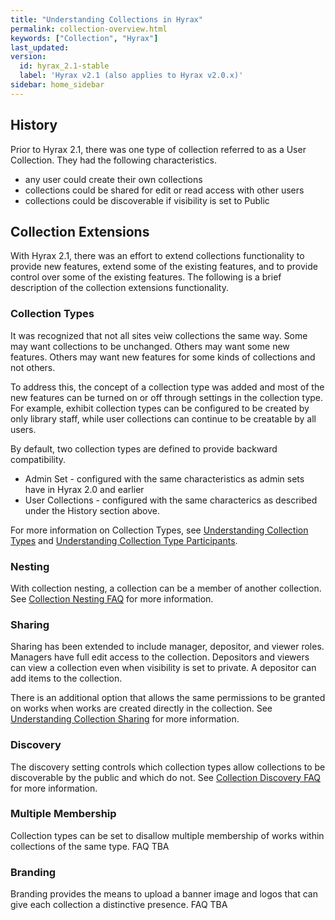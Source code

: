 ```yaml
---
title: "Understanding Collections in Hyrax"
permalink: collection-overview.html
keywords: ["Collection", "Hyrax"]
last_updated:
version:
  id: hyrax_2.1-stable
  label: 'Hyrax v2.1 (also applies to Hyrax v2.0.x)'
sidebar: home_sidebar
---
```


## History

Prior to Hyrax 2.1, there was one type of collection referred to as a User Collection.  They had the following characteristics.

* any user could create their own collections
* collections could be shared for edit or read access with other users
* collections could be discoverable if visibility is set to Public

## Collection Extensions

With Hyrax 2.1, there was an effort to extend collections functionality to provide new features, extend some of the existing features, and to provide control over some of the existing features.  The following is a brief description of the collection extensions functionality.

### Collection Types

It was recognized that not all sites veiw collections the same way.  Some may want collections to be unchanged.  Others may want some new features.  Others may want new features for some kinds of collections and not others.  

To address this, the concept of a collection type was added and most of the new features can be turned on or off through settings in the collection type.  For example, exhibit collection types can be configured to be created by only library staff, while user collections can continue to be creatable by all users.

By default, two collection types are defined to provide backward compatibility.

* Admin Set - configured with the same characteristics as admin sets have in Hyrax 2.0 and earlier
* User Collections - configured with the same characterics as described under the History section above.

For more information on Collection Types, see [Understanding Collection Types](collection-types.html) and [Understanding Collection Type Participants](collection-type-participants.html).

### Nesting

With collection nesting, a collection can be a member of another collection.  See [Collection Nesting FAQ](collection-nesting-faq.html) for more information.

### Sharing

Sharing has been extended to include manager, depositor, and viewer roles.  Managers have full edit access to the collection.  Depositors and viewers can view a collection even when visibility is set to private.  A depositor can add items to the collection.

There is an additional option that allows the same permissions to be granted on works when works are created directly in the collection.  See [Understanding Collection Sharing](collection-sharing.html) for more information.

### Discovery

The discovery setting controls which collection types allow collections to be discoverable by the public and which do not.  See [Collection Discovery FAQ](collection-discovery-faq.html) for more information.

### Multiple Membership

Collection types can be set to disallow multiple membership of works within collections of the same type.  FAQ TBA

### Branding

Branding provides the means to upload a banner image and logos that can give each collection a distinctive presence.  FAQ TBA
